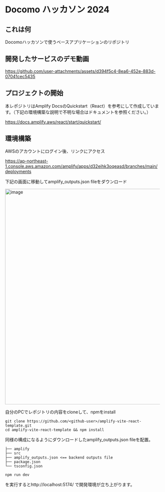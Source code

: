 # Docomo ハッカソン 2024

## これは何

Docomoハッカソンで使うベースアプリケーションのリポジトリ

## 開発したサービスのデモ動画


https://github.com/user-attachments/assets/d394f5c4-8ea6-452e-883d-07041cec5435



## プロジェクトの開始

本レポジトリはAmplify DocsのQuickstart（React）を参考にして作成しています。（下記の環境構築な説明で不明な場合はドキュメントを参照ください。）

https://docs.amplify.aws/react/start/quickstart/

## 環境構築

AWSのアカウントにログイン後、リンクにアクセス

https://ap-northeast-1.console.aws.amazon.com/amplify/apps/d32eihk3oqeasd/branches/main/deployments

下記の画面に移動してamplify_outputs.json fileをダウンロード

<img width="701" alt="image" src="https://github.com/user-attachments/assets/63d8c649-eb8d-46a2-9410-6f8b6a594c09">


自分のPCでレポジトリの内容をcloneして、npmをinstall

```
git clone https://github.com/<github-user>/amplify-vite-react-template.git
cd amplify-vite-react-template && npm install
```


同様の構成になるようにダウンロードしたamplify_outputs.json fileを配置。
```
├── amplify
├── src
├── amplify_outputs.json <== backend outputs file
├── package.json
└── tsconfig.json
```

```
npm run dev
```

を実行するとhttp://localhost:5174/ で開発環境が立ち上がります。

